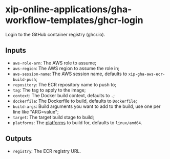 # xip-online-applications/gha-workflow-templates/ghcr-login
Login to the GitHub container registry (ghcr.io).

## Inputs
* `aws-role-arn`: The AWS role to assume;
* `aws-region`: The AWS region to assume the role in;
* `aws-session-name`: The AWS session name, defaults to `xip-gha-aws-ecr-build-push`;
* `repository`: The ECR repository name to push to;
* `tag`: The tag to apply to the image;
* `context`: The Docker build context, defaults to `.`;
* `dockerfile`: The Dockerfile to build, defaults to `Dockerfile`;
* `build-args`: Build arguments you want to add to the build, use one per line like "ARG=value";
* `target`: The target build stage to build;
* `platforms`: The [platforms](https://docs.docker.com/build/building/multi-platform/) to build for, defaults to `linux/amd64`.

## Outputs
* `registry`: The ECR registry URL.
